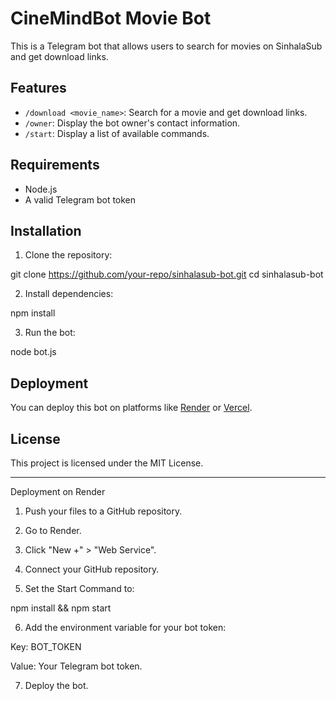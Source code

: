 

# CineMindBot Movie Bot

This is a Telegram bot that allows users to search for movies on SinhalaSub and get download links.

## Features
- `/download <movie_name>`: Search for a movie and get download links.
- `/owner`: Display the bot owner's contact information.
- `/start`: Display a list of available commands.

## Requirements
- Node.js
- A valid Telegram bot token

## Installation
1. Clone the repository:

git clone https://github.com/your-repo/sinhalasub-bot.git cd sinhalasub-bot

2. Install dependencies:

npm install

3. Run the bot:

node bot.js

## Deployment
You can deploy this bot on platforms like [Render](https://render.com) or [Vercel](https://vercel.com).

## License
This project is licensed under the MIT License.


---

Deployment on Render

1. Push your files to a GitHub repository.


2. Go to Render.


3. Click "New +" > "Web Service".


4. Connect your GitHub repository.


5. Set the Start Command to:

npm install && npm start


6. Add the environment variable for your bot token:

Key: BOT_TOKEN

Value: Your Telegram bot token.



7. Deploy the bot.
